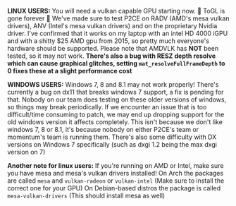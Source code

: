 **LINUX USERS:**
You will need a vulkan capable GPU starting now. 🦀 ToGL is gone forever 🦀 
We've made sure to test P2CE on RADV (AMD's mesa vulkan drivers), ANV (Intel's mesa vulkan drivers) and on the proprietary Nvidia driver. I've confirmed that it works on my laptop with an intel HD 4000 iGPU and with a shitty $25 AMD gpu from 2015, so pretty much everyone's hardware should be supported. 
Please note that AMDVLK has **NOT** been tested, so it may not work. 
**There's also a bug with RESZ depth resolve which can cause graphical glitches, setting `mat_resolveFullFrameDepth` to 0 fixes these at a slight performance cost**

**WINDOWS USERS:**
Windows 7, 8 and 8.1 may not work properly! There's currently a bug on dx11 that breaks windows 7 support, a fix is pending for that.
Nobody on our team does testing on these older versions of windows, so things may break periodically. If we encounter an issue that is too difficult/time consuming to patch, we may end up dropping support for the old windows version it affects completely. 
This isn't because we don't like windows 7, 8 or 8.1, it's because nobody on either P2CE's team or momentum's team is running them. There's also some difficulty with DX versions on Windows 7 specifically (such as dxgi 1.2 being the max dxgi version on 7)

**Another note for linux users:**
If you're running on AMD or Intel, make sure you have mesa and mesa's vulkan drivers installed! 
On Arch the packages are called `mesa` and `vulkan-radeon` or `vulkan-intel` (Make sure to install the correct one for your GPU)
On Debian-based distros the package is called `mesa-vulkan-drivers`  (This should install mesa as well)
